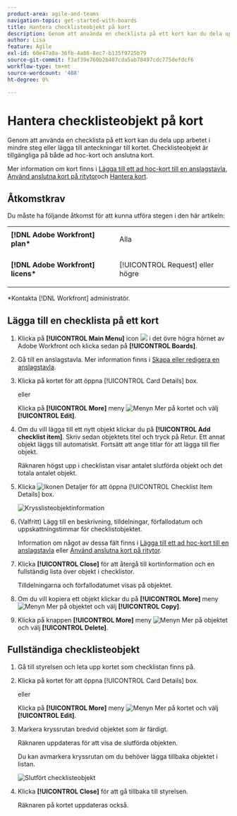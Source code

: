```yaml
---
product-area: agile-and-teams
navigation-topic: get-started-with-boards
title: Hantera checklisteobjekt på kort
description: Genom att använda en checklista på ett kort kan du dela upp arbetet i mindre steg eller lägga till anteckningar till kortet. Checklisteobjekt är tillgängliga på både ad hoc-kort och anslutna kort.
author: Lisa
feature: Agile
exl-id: 60e47a0a-36fb-4a86-8ec7-b135f9725b79
source-git-commit: f3af39e760b2b407cda5ab78497cdc775defdcf6
workflow-type: tm+mt
source-wordcount: '408'
ht-degree: 0%

---
```


# Hantera checklisteobjekt på kort

Genom att använda en checklista på ett kort kan du dela upp arbetet i mindre steg eller lägga till anteckningar till kortet. Checklisteobjekt är tillgängliga på både ad hoc-kort och anslutna kort.

Mer information om kort finns i [Lägga till ett ad hoc-kort till en anslagstavla](/help/quicksilver/agile/get-started-with-boards/add-card-to-board.md), [Använd anslutna kort på ritytor](/help/quicksilver/agile/get-started-with-boards/connected-cards.md)och [Hantera kort](/help/quicksilver/agile/get-started-with-boards/move-board-items.md).

## Åtkomstkrav

Du måste ha följande åtkomst för att kunna utföra stegen i den här artikeln:

<table style="table-layout:auto"> 
 <col> 
 </col> 
 <col> 
 </col> 
 <tbody> 
  <tr> 
   <td role="rowheader"><strong>[!DNL Adobe Workfront] plan*</strong></td> 
   <td> <p>Alla</p> </td> 
  </tr> 
  <tr> 
   <td role="rowheader"><strong>[!DNL Adobe Workfront] licens*</strong></td> 
   <td> <p>[!UICONTROL Request] eller högre</p> </td> 
  </tr> 
 </tbody> 
</table>

&#42;Kontakta [!DNL Workfront] administratör.

## Lägga till en checklista på ett kort

1. Klicka på **[!UICONTROL Main Menu]** icon ![](assets/main-menu-icon.png) i det övre högra hörnet av Adobe Workfront och klicka sedan på **[!UICONTROL Boards]**.
1. Gå till en anslagstavla. Mer information finns i [Skapa eller redigera en anslagstavla](../../agile/get-started-with-boards/create-edit-board.md).
1. Klicka på kortet för att öppna [!UICONTROL Card Details] box.

   eller

   Klicka på **[!UICONTROL More]** meny ![Menyn Mer](assets/more-icon-spectrum.png) på kortet och välj **[!UICONTROL Edit]**.

1. Om du vill lägga till ett nytt objekt klickar du på **[!UICONTROL Add checklist item]**. Skriv sedan objektets titel och tryck på Retur. Ett annat objekt läggs till automatiskt. Fortsätt att ange titlar för att lägga till fler objekt.

   Räknaren högst upp i checklistan visar antalet slutförda objekt och det totala antalet objekt.

1. Klicka ![Ikonen Detaljer](assets/checklist-chevron.png) för att öppna [!UICONTROL Checklist Item Details] box.

   ![Krysslisteobjektinformation](assets/checklist-item-details.png)

1. (Valfritt) Lägg till en beskrivning, tilldelningar, förfallodatum och uppskattningstimmar för checklistobjektet.

   Information om något av dessa fält finns i [Lägga till ett ad hoc-kort till en anslagstavla](/help/quicksilver/agile/get-started-with-boards/add-card-to-board.md) eller [Använd anslutna kort på ritytor](/help/quicksilver/agile/get-started-with-boards/connected-cards.md).

1. Klicka **[!UICONTROL Close]** för att återgå till kortinformation och en fullständig lista över objekt i checklistor.

   Tilldelningarna och förfallodatumet visas på objektet.

1. Om du vill kopiera ett objekt klickar du på **[!UICONTROL More]** meny ![Menyn Mer](assets/more-icon-spectrum.png) på objektet och välj **[!UICONTROL Copy]**.
1. Klicka på knappen **[!UICONTROL More]** meny ![Menyn Mer](assets/more-icon-spectrum.png) på objektet och välj **[!UICONTROL Delete]**.

## Fullständiga checklisteobjekt

1. Gå till styrelsen och leta upp kortet som checklistan finns på.
1. Klicka på kortet för att öppna [!UICONTROL Card Details] box.

   eller

   Klicka på **[!UICONTROL More]** meny ![Menyn Mer](assets/more-icon-spectrum.png) på kortet och välj **[!UICONTROL Edit]**.

1. Markera kryssrutan bredvid objektet som är färdigt.

   Räknaren uppdateras för att visa de slutförda objekten.

   Du kan avmarkera kryssrutan om du behöver lägga tillbaka objektet i listan.

   ![Slutfört checklisteobjekt](assets/checklist-items-with-chevron.png)

1. Klicka **[!UICONTROL Close]** för att gå tillbaka till styrelsen.

   Räknaren på kortet uppdateras också.
